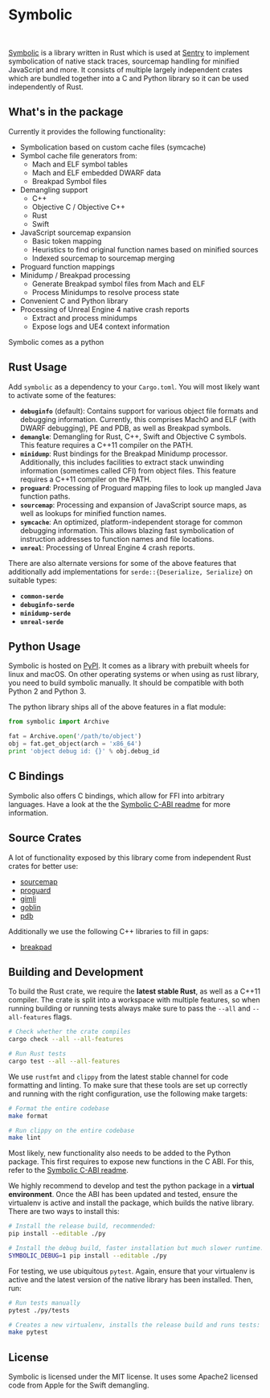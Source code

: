 # Symbolic

<a href="https://travis-ci.org/getsentry/symbolic"><img src="https://travis-ci.org/getsentry/symbolic.svg?branch=master" alt=""></a>
<a href="https://crates.io/crates/symbolic"><img src="https://img.shields.io/crates/v/symbolic.svg" alt=""></a>
<a href="https://pypi.python.org/pypi/Symbolic"><img src="https://img.shields.io/pypi/v/symbolic.svg" alt=""></a>
<a href="https://github.com/getsentry/symbolic/blob/master/LICENSE"><img src="https://img.shields.io/pypi/l/Symbolic.svg" alt=""></a>

[Symbolic](https://docs.rs/symbolic) is a library written in Rust which is used at
[Sentry](https://sentry.io/) to implement symbolication of native stack traces, sourcemap handling
for minified JavaScript and more. It consists of multiple largely independent crates which are
bundled together into a C and Python library so it can be used independently of Rust.

## What's in the package

Currently it provides the following functionality:

- Symbolication based on custom cache files (symcache)
- Symbol cache file generators from:
  - Mach and ELF symbol tables
  - Mach and ELF embedded DWARF data
  - Breakpad Symbol files
- Demangling support
  - C++
  - Objective C / Objective C++
  - Rust
  - Swift
- JavaScript sourcemap expansion
  - Basic token mapping
  - Heuristics to find original function names based on minified sources
  - Indexed sourcemap to sourcemap merging
- Proguard function mappings
- Minidump / Breakpad processing
  - Generate Breakpad symbol files from Mach and ELF
  - Process Minidumps to resolve process state
- Convenient C and Python library
- Processing of Unreal Engine 4 native crash reports
  - Extract and process minidumps
  - Expose logs and UE4 context information

Symbolic comes as a python

## Rust Usage

Add `symbolic` as a dependency to your `Cargo.toml`. You will most likely want to activate some of
the features:

- **`debuginfo`** (default): Contains support for various object file formats and debugging
  information. Currently, this comprises MachO and ELF (with DWARF debugging), PE and PDB, as well
  as Breakpad symbols.
- **`demangle`**: Demangling for Rust, C++, Swift and Objective C symbols. This feature requires a
  C++11 compiler on the PATH.
- **`minidump`**: Rust bindings for the Breakpad Minidump processor. Additionally, this includes
  facilities to extract stack unwinding information (sometimes called CFI) from object files. This
  feature requires a C++11 compiler on the PATH.
- **`proguard`**: Processing of Proguard mapping files to look up mangled Java function paths.
- **`sourcemap`**: Processing and expansion of JavaScript source maps, as well as lookups for
  minified function names.
- **`symcache`**: An optimized, platform-independent storage for common debugging information. This
  allows blazing fast symbolication of instruction addresses to function names and file locations.
- **`unreal`**: Processing of Unreal Engine 4 crash reports.

There are also alternate versions for some of the above features that additionally add
implementations for `serde::{Deserialize, Serialize}` on suitable types:

- **`common-serde`**
- **`debuginfo-serde`**
- **`minidump-serde`**
- **`unreal-serde`**

## Python Usage

Symbolic is hosted on [PyPI](https://pypi.python.org/pypi/symbolic). It comes as a library with
prebuilt wheels for linux and macOS. On other operating systems or when using as rust library, you
need to build symbolic manually. It should be compatible with both Python 2 and Python 3.

The python library ships all of the above features in a flat module:

```python
from symbolic import Archive

fat = Archive.open('/path/to/object')
obj = fat.get_object(arch = 'x86_64')
print 'object debug id: {}' % obj.debug_id
```

## C Bindings

Symbolic also offers C bindings, which allow for FFI into arbitrary languages. Have a look at the
the [Symbolic C-ABI readme](cabi/README.md) for more information.

## Source Crates

A lot of functionality exposed by this library come from independent Rust crates
for better use:

- [sourcemap](https://github.com/getsentry/rust-sourcemap)
- [proguard](https://github.com/getsentry/rust-proguard)
- [gimli](https://github.com/gimli-rs/gimli)
- [goblin](https://github.com/m4b/goblin)
- [pdb](https://github.com/willglynn/pdb)

Additionally we use the following C++ libraries to fill in gaps:

- [breakpad](https://chromium.googlesource.com/breakpad/breakpad/)

## Building and Development

To build the Rust crate, we require the **latest stable Rust**, as well as a C++11 compiler. The
crate is split into a workspace with multiple features, so when running building or running tests
always make sure to pass the `--all` and `--all-features` flags.

```bash
# Check whether the crate compiles
cargo check --all --all-features

# Run Rust tests
cargo test --all --all-features
```

We use `rustfmt` and `clippy` from the latest stable channel for code formatting and linting. To
make sure that these tools are set up correctly and running with the right configuration, use the
following make targets:

```bash
# Format the entire codebase
make format

# Run clippy on the entire codebase
make lint
```

Most likely, new functionality also needs to be added to the Python package. This first requires to
expose new functions in the C ABI. For this, refer to the [Symbolic C-ABI readme](cabi/README.md).

We highly recommend to develop and test the python package in a **virtual environment**. Once the
ABI has been updated and tested, ensure the virtualenv is active and install the package, which
builds the native library. There are two ways to install this:

```bash
# Install the release build, recommended:
pip install --editable ./py

# Install the debug build, faster installation but much slower runtime:
SYMBOLIC_DEBUG=1 pip install --editable ./py
```

For testing, we use ubiquitous `pytest`. Again, ensure that your virtualenv is active and the latest
version of the native library has been installed. Then, run:

```bash
# Run tests manually
pytest ./py/tests

# Creates a new virtualenv, installs the release build and runs tests:
make pytest
```

## License

Symbolic is licensed under the MIT license. It uses some Apache2 licensed code
from Apple for the Swift demangling.
